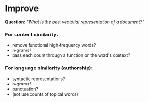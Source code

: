 # Improve

**Question:** _"What is the best vectorial representation of a document?"_

### For content similarity:
- remove functional high-frequency words?
- n-grams?
- pass each count through a function on the word's context?

### For language similarity (authorship):
- syntactic representations?
- n-grams?
- punctuation?
- (not use counts of topical words)

